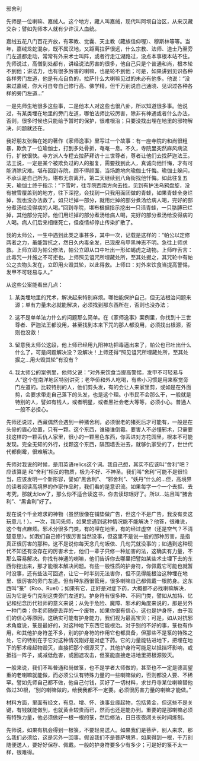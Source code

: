 邪舍利

先师是一位喇嘛、嘉绒人。这个地方，藏人叫嘉绒，现代叫阿坝自治区，从来汉藏交杂；譬如先师本人就有少许汉人血统。

嘉绒五花八门百花齐放，有苯教、觉囊、天主教（藏族信仰喔）、穆斯林等等。当年，嘉绒龙蛇混杂，既不属汉地，又距离拉萨很远，什么宗教、法师、道士乃至旁门左道都走动，常常有外来术士叫阵，或者行走江湖路过，没点本事根本站不住。先师说过，高僧到处都有，讲经说法厉害的很多，他自己只是个普通和尚，根本轮不到他；讲法力，也有很多厉害的喇嘛，也是轮不到他；可是，如果讲到见识各种各样旁门左道，他是有点自负的，拉萨什么大喇嘛见过的未必有他多。他说：“没来过嘉绒，你大可自夸自己修行高、佛学精，但千万别说自己通晓、见识过各种各样的旁门左道...”

一是先师生地很多这些事，二是他本人对这些也很八卦，所以知道很多事。他说过，有某类埋在地里的旁门左道，哪怕法师比较厉害，除非有神通或者什么办法，否则，很多时候也只能给予暂时的保护，很难根治；只要没找出埋在地里的邪物解决，问题就还在。

我好朋友张梅在她的著作《家师逸事》里写过一个故事：有一座寺院的和尚很粗暴，欺负了一位瑜伽士，打到多处骨折，奄奄一息。不久，寺院里突然麻风病流行，扩散很快。寺方派人专程去拉萨拜访十三世尊者，尊者让他们去找萨迦法王。法王说，一定是某个被欺负过的人的报复，需要找到此人，真诚向他忏悔，才有可能消除灾难。堪布回到寺院，顾不得颜面，当场跪地向瑜伽士忏悔。瑜伽士躲闪，不承认是自己所为。堪布无奈离开。第二天继续到八角街找他忏悔。如此往复五天，瑜伽士终于指示：“下雪时，往寺院西南方向去找，见到有护法乌鸦盘旋，没有被雪覆盖到的地方，往下深挖，会找到一只我用面团做的青蛙，如果青蛙全身烂掉，我也没办法救了。如只烂掉一部分，就用烂掉的部分煮汤给病人喝，完好的部分煮汤给没得病的人喝。”回到寺院，堪布根据指示挖出一只活青蛙，一只胳膊已烂掉，其他部分完好。他们用烂掉的部分煮汤给病人喝，完好的部分煮汤给没得病的人喝。病人们后来相继死亡，但疫情却停止传染扩散了。

我的太师公，一生中遇到此类之事甚多，其中一次，记载是这样的：“帕公以定修两者之力，虽能暂抗之，然日久内毒全发，已现皮乌甲黑神志不明。急往上师求救。上师立即为帕公修法，帕公立即从口中吐出一形如蝎虎之动物。上师咋舌言：此毒咒一并施之不可拒也。上师照见诅咒所埋藏处所，至其处掘之，其咒轮中有帕公之衣物头发在，立即用火毁其轮，以此得救。上师曰：对外来饮食当提高警惕，发甲不可轻易与人。”

从这些公案能看出几点：

1. 某类埋地里的咒术，解决起来特别麻烦。哪怕能保护自己，但无法根治问题来源；单有力量未必就能解决，必须找到那东西所在，否则也没办法；

2. 这不是单单法力什么的问题那么简单。在《家师逸事》案例里，你找到十三世尊者、萨迦法王都没用，甚至找到本来下咒的那人都没用，必须找出根源，否则也没救！

3. 留意我太师公这段，他上师已经用九阳神功把毒逼出来了，帕公也已吐出什么什么了，可是问题解决没？没解决！上师还得“照见诅咒所埋藏处所，至其处掘之...用火毁其轮”有没有？

4. 我太师公的案例里，他师父说：“对外来饮食当提高警惕，发甲不可轻易与人”这个在南洋地区特别讲究；老华侨和外人吃喝，有些小习惯是用来察觉旁门左道的。比较特别的人，他们剪头发，有的会让人来家里剪，或如是在外面剪，会要求带走自己落下的头发，也是这个理。小市民不会那么干，一般就是特别的人，譬如有钱人，或者明星，或者黑社会老大等等，必须小心。普通人一般不必担心。

先师还说过，西藏偶然会遇到一种猪舍利，必须很老的猪死后才可能有，一般是在头骨的眉心位置，只有一颗。这个东西，谁碰谁倒霉。要害人不必懂邪术，只需要找这样的一颗丢仇人家里，很小的一颗黑色东西，你丢进对方花园里，根本不可能发现。完全无知的外行，找颗这个东西，隔围墙丢进去，就够仇家受的了，世世代代都倒霉，很难解决。

先师对我说的时候，是用英语relics这个词。我自己想，其实不应该叫“舍利”吧？应该算是
和“舍利”相反的物质，极为不好、不神圣。我们叫“舍利”可能不是很恰当，应该发明一个新形容，譬如“黑舍利”、 “邪舍利”、“妖丹”什么的...但，高境界的读者阅读高境界的作家作品时，我们看的是意识流。如果每字一个一个去抠、去考究，那就太low了，那么你不适合读这书，你去读琼瑶好了。所以…姑且叫“猪舍利”、“黑舍利”好了。

现在说个千金难求的神物（虽然很像在铺垫做广告，但这个不是广告，我没有卖这玩意儿！）。一次，我问先师，如果您遇到这种情况能不能解决？他答，很难说，这个有点麻烦。邪术分很多门类，有的埋在地里，有的经过虚空（还是空气？不清楚意思）。如我们自己修行很厉害当然没事，但这里不是说一般的那种厉害，是指真正很厉害的那种。这不是说你每天念几句皈依、几句咒就没事的；如遇到这种现代不知还有没存在的厉害术士，他们一辈子只修一种加害的法，这确实有力量，不那么容易解决。你找有神通的喇嘛，他们告诉你去哪里把譬如某些术士埋下去的东西你挖出来，那才能根本解决问题。有些一般性质的护身符，你佩戴它可能也就暂时没事，还有些法可回遮，让它一时半刻无法害你，但不见得能根治这种埋在地里、很厉害的旁门左道。但有种东西很管用，很多喇嘛自己都佩戴一根防身。这东西叫“箓”（Roo、Ruel）；如果有它，正好是对症下药，大概都不必找喇嘛解决，因为它是专门克制这类旁门左道的。护身符有很多种、不同门类，譬如从加持、忆记和纪念历代祖师的意义来说；从免于危险、魔障、邪术的角度来说的，那是另外一种门类；你老师随便丢弃的一个废物，如果你很有信心，这也是护身符，由于我们的信心等原因，这确实可能有护身能力，我们视为最高宝贝；可是，如从对抗邪术角度说，箓是最好的，对这种地下东西它能根治。对于别的不好的事，箓也有作用，和其他护身符差不多，别的护身符的作用它也都具备，但那些不是箓的特殊之处，它的特别在于它对这种情况刚好是对症下药。它的力量能钻进地下，把埋在地下的邪术缘起物毁灭，直接把那个根源灭了。其他护身符可能足以抵挡坏影响，或抵挡一阵子，或减低危害，或回遮攻击，但箓能直接走进地里把根源毁灭。

一般来说，我们不叫普通和尚做箓，也不是学者大师做的，甚至也不一定是德高望重的老喇嘛就能做，而必须公认有特殊力量的一些喇嘛做的，否则都没人要、不稀罕。譬如先师自己都不做，他自己付钱，买好了一切材料，求甘丹寺某位喇嘛替他做过30根，“别的喇嘛做的，给我我都不一定要。必须很厉害力量的喇嘛才能做。”

材料方面，里面有经文，有息、增、怀、诛事业缘起物，包括黄金，但这些不是关键，有钱就能做到，也就黄金较贵而已，然而也还是能办到。重要的是那喇嘛必须有特殊力量，他必须做好一根一根的箓，然后修法，日日夜夜闭关长时间炼制。

先师说，如果有机会得到一根箓，不要轻易送人。如果我们是菩萨，别人来求，那么我们必须给，这是另外一回事。假设我们不是菩萨境界，如果得到一根，千万别随便送人，要好好保存、佩戴。一般的护身符要多少有多少；可是好的箓不太一样，很难得。
